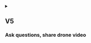 <details>
<summary>

## V5
### Ask questions, share drone video

</summary>

## {{anon}}
1. {{as_an}} do everything I could do in a V4
2. 

## {{user}}
1. {{as_u}} do everything I could do in a V4
2. 

## {{admin}}
1. {{as_ad}} do everything I could do in a V3
2. 

</details>
